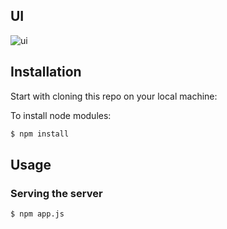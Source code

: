 ## UI
![ui](https://user-images.githubusercontent.com/74523865/130027521-6799b3e3-a685-4e32-8001-9e3460f9d8a2.png)

## Installation

Start with cloning this repo on your local machine:

To install node modules:

```sh
$ npm install
```
## Usage

### Serving the server

```sh
$ npm app.js
```
